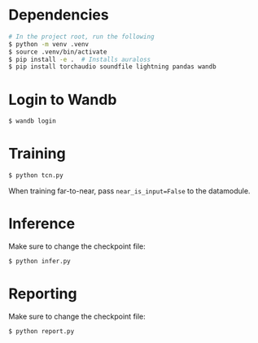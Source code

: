 # Dependencies
```bash
# In the project root, run the following
$ python -m venv .venv
$ source .venv/bin/activate
$ pip install -e .  # Installs auraloss
$ pip install torchaudio soundfile lightning pandas wandb
```

# Login to Wandb

```bash
$ wandb login
```

# Training

```bash
$ python tcn.py
```

When training far-to-near, pass `near_is_input=False` to the datamodule.

# Inference

Make sure to change the checkpoint file:

```bash
$ python infer.py
```

# Reporting

Make sure to change the checkpoint file:

```bash
$ python report.py
```

